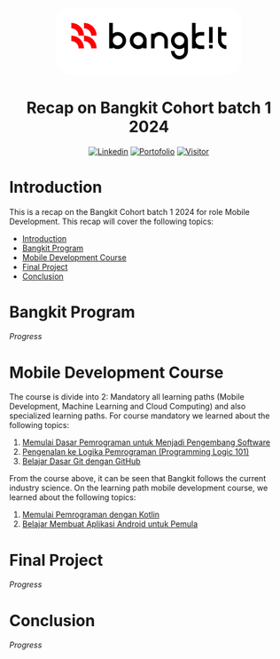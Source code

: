 <div style="text-align: center;">
  <img src="./logo.svg" alt="Logo Bangkit" width="280px" style="margin-right: auto; margin-left:auto;background:#fff;padding: 2em;border-radius:2em" />
  <h1>Recap on Bangkit Cohort batch 1 2024</h1>
</div>

<div align="center">
  <a href="https://www.linkedin.com/in/nizariyf/" target="_blank"><img alt="Linkedin" src="https://img.shields.io/badge/Follow-Linkedin-blue"></a>
  <a href="https://nizarfadlan.dev" target="_blank"><img alt="Portofolio" src="https://img.shields.io/badge/Website-Portofolio-blueviolet"></a>
  <a href="https://github.com/nizarfadlan/bangkit-cohort-2024" target="_blank"><img alt="Visitor" src="https://visitor-badge.laobi.icu/badge?page_id=nizarfadlan.bangkit-cohort-2024&right_color=%236A5CB6&right_text=white"></a>
</div>

# Introduction

This is a recap on the Bangkit Cohort batch 1 2024 for role Mobile Development. This recap will cover the following topics:

- [Introduction](#introduction)
- [Bangkit Program](#bangkit-program)
- [Mobile Development Course](#mobile-development-course)
- [Final Project](#final-project)
- [Conclusion](#conclusion)

# Bangkit Program

_Progress_

# Mobile Development Course

The course is divide into 2: Mandatory all learning paths (Mobile Development, Machine Learning and Cloud Computing) and also specialized learning paths. For course mandatory we learned about the following topics:
1. [Memulai Dasar Pemrograman untuk Menjadi Pengembang Software](https://www.dicoding.com/academies/237)
2. [Pengenalan ke Logika Pemrograman (Programming Logic 101)](https://www.dicoding.com/academies/302)
3. [Belajar Dasar Git dengan GitHub](https://www.dicoding.com/academies/317)

From the course above, it can be seen that Bangkit follows the current industry science. On the learning path mobile development course, we learned about the following topics:
1. [Memulai Pemrograman dengan Kotlin](/MemulaiPemrogramanDenganKotlin)
2. [Belajar Membuat Aplikasi Android untuk Pemula](/BelajarMembuatAplikasiAndroidUntukPemula)

# Final Project

_Progress_

# Conclusion

_Progress_
